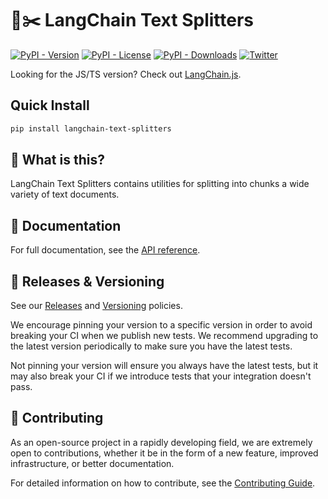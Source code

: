 # 🦜✂️ LangChain Text Splitters

[![PyPI - Version](https://img.shields.io/pypi/v/langchain-text-splitters?label=%20)](https://pypi.org/project/langchain-text-splitters/#history)
[![PyPI - License](https://img.shields.io/pypi/l/langchain-text-splitters)](https://opensource.org/licenses/MIT)
[![PyPI - Downloads](https://img.shields.io/pepy/dt/langchain-text-splitters)](https://pypistats.org/packages/langchain-text-splitters)
[![Twitter](https://img.shields.io/twitter/url/https/twitter.com/langchainai.svg?style=social&label=Follow%20%40LangChainAI)](https://twitter.com/langchainai)

Looking for the JS/TS version? Check out [LangChain.js](https://github.com/langchain-ai/langchainjs).

## Quick Install

```bash
pip install langchain-text-splitters
```

## 🤔 What is this?

LangChain Text Splitters contains utilities for splitting into chunks a wide variety of text documents.

## 📖 Documentation

For full documentation, see the [API reference](https://reference.langchain.com/python/langchain_text_splitters/).

## 📕 Releases & Versioning

See our [Releases](https://docs.langchain.com/oss/python/release-policy) and [Versioning](https://docs.langchain.com/oss/python/versioning) policies.

We encourage pinning your version to a specific version in order to avoid breaking your CI when we publish new tests. We recommend upgrading to the latest version periodically to make sure you have the latest tests.

Not pinning your version will ensure you always have the latest tests, but it may also break your CI if we introduce tests that your integration doesn't pass.

## 💁 Contributing

As an open-source project in a rapidly developing field, we are extremely open to contributions, whether it be in the form of a new feature, improved infrastructure, or better documentation.

For detailed information on how to contribute, see the [Contributing Guide](https://docs.langchain.com/oss/python/contributing/overview).
